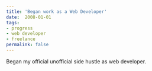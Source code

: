 ```yaml
---
title: 'Began work as a Web Developer'
date:  2008-01-01
tags:
- progress
- web developer
- freelance
permalink: false
---
```

Began my official unofficial side hustle as web developer.